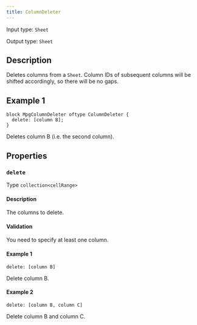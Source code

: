 ```yaml
---
title: ColumnDeleter
---
```


<!-- Do NOT change this document as it is auto-generated from the language server -->

Input type: `Sheet`

Output type: `Sheet`

## Description

Deletes columns from a `Sheet`. Column IDs of subsequent columns will be shifted accordingly, so there will be no gaps.

## Example 1

```jayvee
block MpgColumnDeleter oftype ColumnDeleter {
  delete: [column B];
}
```

Deletes column B (i.e. the second column).

## Properties

### `delete`

Type `collection<cellRange>`

#### Description

The columns to delete.

#### Validation

You need to specify at least one column.

#### Example 1

```jayvee
delete: [column B]
```

Delete column B.

#### Example 2

```jayvee
delete: [column B, column C]
```

Delete column B and column C.
